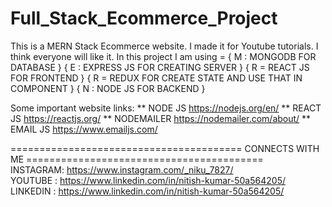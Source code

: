 # Full_Stack_Ecommerce_Project

This is a MERN Stack Ecommerce website. I made it for Youtube tutorials. I think everyone will like it.
In this project I am using = { M : MONGODB FOR DATABASE }  { E : EXPRESS JS FOR CREATING SERVER }  { R = REACT JS FOR FRONTEND }  { R = REDUX FOR CREATE STATE AND USE THAT IN COMPONENT }  { N : NODE JS FOR BACKEND }

Some important website links: ** NODE JS https://nodejs.org/en/ ** REACT JS https://reactjs.org/ ** NODEMAILER https://nodemailer.com/about/ ** EMAIL JS https://www.emailjs.com/

========================================                   CONNECTS WITH ME                  =========================================             
             INSTAGRAM: https://www.instagram.com/_niku_7827/  
             YOUTUBE  : https://www.linkedin.com/in/nitish-kumar-50a564205/
             LINKEDIN : https://www.linkedin.com/in/nitish-kumar-50a564205/
